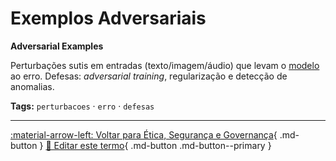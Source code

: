 # Exemplos Adversariais

**Adversarial Examples**

Perturbações sutis em entradas (texto/imagem/áudio) que levam o [modelo](../conceitos-fundamentais/modelo.md) ao erro. Defesas: *adversarial training*, regularização e detecção de anomalias.


**Tags:** `perturbacoes` · `erro` · `defesas`

---

[:material-arrow-left: Voltar para Ética, Segurança e Governança](index.md){ .md-button }
[📝 Editar este termo](https://github.com/seu-usuario/glossario-ia/edit/main/glossario.yaml){ .md-button .md-button--primary }
